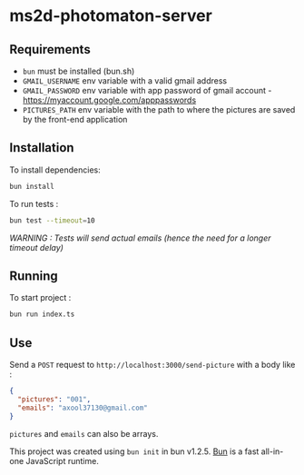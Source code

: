 # ms2d-photomaton-server

## Requirements

- `bun` must be installed (bun.sh)
- `GMAIL_USERNAME` env variable with a valid gmail address
- `GMAIL_PASSWORD` env variable with app password of gmail account - https://myaccount.google.com/apppasswords
- `PICTURES_PATH` env variable with the path to where the pictures are saved by the front-end application

## Installation

To install dependencies:

```bash
bun install
```

To run tests :
```bash
bun test --timeout=10
```

*WARNING : Tests will send actual emails (hence the need for a longer timeout delay)*

## Running

To start project :

```bash
bun run index.ts
```

## Use

Send a `POST` request to `http://localhost:3000/send-picture` with a body like :
````json
{
  "pictures": "001",
  "emails": "axool37130@gmail.com"
}
````

`pictures` and `emails` can also be arrays.

This project was created using `bun init` in bun v1.2.5. [Bun](https://bun.sh) is a fast all-in-one JavaScript runtime.
